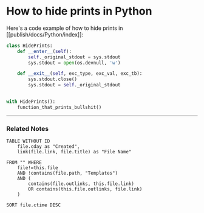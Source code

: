 # How to hide prints in Python
Here's a code example of how to hide prints in [[publish/docs/Python/index]]:

```Python
class HidePrints:
    def __enter__(self):
        self._original_stdout = sys.stdout
        sys.stdout = open(os.devnull, 'w')

    def __exit__(self, exc_type, exc_val, exc_tb):
        sys.stdout.close()
        sys.stdout = self._original_stdout

		
with HidePrints():
    function_that_prints_bullshit()
```
--- 

### Related Notes
```dataview
TABLE WITHOUT ID
	file.cday as "Created",
	link(file.link, file.title) as "File Name"

FROM "" WHERE
	file!=this.file
	AND !contains(file.path, "Templates")
	AND (
		contains(file.outlinks, this.file.link)
		OR contains(this.file.outlinks, file.link)
	)

SORT file.ctime DESC
```